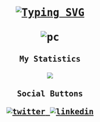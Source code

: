 <samp>
    <h1 align="center">
        <a href="https://git.io/typing-svg">
            <img src="https://readme-typing-svg.demolab.com?font=VT323&size=40&pause=1000&color=B0BEC5&center=true&vCenter=true&random=false&width=510&height=40&lines=Hello+there!;I'm+Luis;A+Programming+Student+from+Spain"                 alt="Typing SVG" />
        </a>
        <br>
        <br>
        <img src="https://github.com/565059/565059/assets/118855900/3233e538-50de-4839-b2bb-e0f35e39b722" alt="pc">
    </h1>
    <h2 align="center">
        My Statistics
        <br>
        <br>
        <a rel="nofollow noopener noreferrer" target="_blank" href="https://github.com/anuraghazra/github-readme-stats">
            <img src="https://github-readme-stats.vercel.app/api?username=565059">
        </a>
    </h2>
    <h2 align="center">
        Social Buttons
        <br>
        <br>
        <a rel="nofollow noopener noreferrer" target="_blank" href="https://x.com/56_50_59">
            <img src="https://github.com/565059/565059/assets/118855900/58e785db-e118-4d20-ae49-6741f6a0410c" alt="twitter">
        </a>
        <a rel="nofillow noopener noreferrer" target="_blank" href="https://www.linkedin.com/in/luis-fern%C3%A1ndez-castelo-06358025b/?locale=en_US">
            <img src="https://github.com/565059/565059/assets/118855900/b16540d5-8016-4e06-82ca-375ada9caf45" alt="linkedin">
        </a>
    </h2>
</samp>

